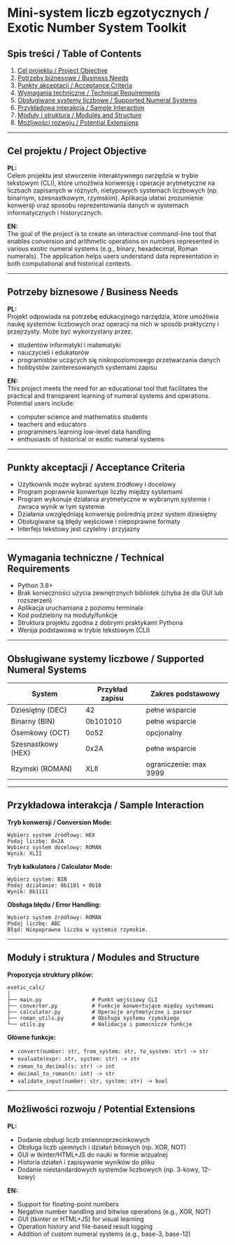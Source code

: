 # Mini-system liczb egzotycznych / Exotic Number System Toolkit

## Spis treści / Table of Contents
1. [Cel projektu / Project Objective](#cel-projektu--project-objective)
2. [Potrzeby biznesowe / Business Needs](#potrzeby-biznesowe--business-needs)
3. [Punkty akceptacji / Acceptance Criteria](#punkty-akceptacji--acceptance-criteria)
4. [Wymagania techniczne / Technical Requirements](#wymagania-techniczne--technical-requirements)
5. [Obsługiwane systemy liczbowe / Supported Numeral Systems](#obsługiwane-systemy-liczbowe--supported-numeral-systems)
6. [Przykładowa interakcja / Sample Interaction](#przykładowa-interakcja--sample-interaction)
7. [Moduły i struktura / Modules and Structure](#moduły-i-struktura--modules-and-structure)
8. [Możliwości rozwoju / Potential Extensions](#możliwości-rozwoju--potential-extensions)

---

## Cel projektu / Project Objective

**PL:**  
Celem projektu jest stworzenie interaktywnego narzędzia w trybie tekstowym (CLI), które umożliwia konwersję i operacje arytmetyczne na liczbach zapisanych w różnych, nietypowych systemach liczbowych (np. binarnym, szesnastkowym, rzymskim). Aplikacja ułatwi zrozumienie konwersji oraz sposobu reprezentowania danych w systemach informatycznych i historycznych.

**EN:**  
The goal of the project is to create an interactive command-line tool that enables conversion and arithmetic operations on numbers represented in various exotic numeral systems (e.g., binary, hexadecimal, Roman numerals). The application helps users understand data representation in both computational and historical contexts.

---

## Potrzeby biznesowe / Business Needs

**PL:**  
Projekt odpowiada na potrzebę edukacyjnego narzędzia, które umożliwia naukę systemów liczbowych oraz operacji na nich w sposób praktyczny i przejrzysty. Może być wykorzystany przez:
- studentów informatyki i matematyki
- nauczycieli i edukatorów
- programistów uczących się niskopoziomowego przetwarzania danych
- hobbystów zainteresowanych systemami zapisu

**EN:**  
This project meets the need for an educational tool that facilitates the practical and transparent learning of numeral systems and operations. Potential users include:
- computer science and mathematics students
- teachers and educators
- programmers learning low-level data handling
- enthusiasts of historical or exotic numeral systems

---

## Punkty akceptacji / Acceptance Criteria

- Użytkownik może wybrać system źródłowy i docelowy
- Program poprawnie konwertuje liczby między systemami
- Program wykonuje działania arytmetyczne w wybranym systemie i zwraca wynik w tym systemie
- Działania uwzględniają konwersję pośrednią przez system dziesiętny
- Obsługiwane są błędy wejściowe i niepoprawne formaty
- Interfejs tekstowy jest czytelny i przyjazny

---

## Wymagania techniczne / Technical Requirements

- Python 3.8+
- Brak konieczności użycia zewnętrznych bibliotek (chyba że dla GUI lub rozszerzeń)
- Aplikacja uruchamiana z poziomu terminala
- Kod podzielony na moduły/funkcje
- Struktura projektu zgodna z dobrymi praktykami Pythona
- Wersja podstawowa w trybie tekstowym (CLI)

---

## Obsługiwane systemy liczbowe / Supported Numeral Systems

| System               | Przykład zapisu      | Zakres podstawowy |
|----------------------|----------------------|-------------------|
| Dziesiętny (DEC)     | 42                   | pełne wsparcie    |
| Binarny (BIN)        | 0b101010             | pełne wsparcie    |
| Ósemkowy (OCT)       | 0o52                 | opcjonalny        |
| Szesnastkowy (HEX)   | 0x2A                 | pełne wsparcie    |
| Rzymski (ROMAN)      | XLII                 | ograniczenie: max 3999 |

---

## Przykładowa interakcja / Sample Interaction

**Tryb konwersji / Conversion Mode:**

```
Wybierz system źródłowy: HEX
Podaj liczbę: 0x2A
Wybierz system docelowy: ROMAN
Wynik: XLII
```

**Tryb kalkulatora / Calculator Mode:**

```
Wybierz system: BIN
Podaj działanie: 0b1101 + 0b10
Wynik: 0b1111
```

**Obsługa błędu / Error Handling:**

```
Wybierz system źródłowy: ROMAN
Podaj liczbę: ABC
Błąd: Niepoprawna liczba w systemie rzymskim.
```

---

## Moduły i struktura / Modules and Structure

**Propozycja struktury plików:**

```
exotic_calc/
│
├── main.py                # Punkt wejściowy CLI
├── converter.py           # Funkcje konwertujące między systemami
├── calculator.py          # Operacje arytmetyczne i parser
├── roman_utils.py         # Obsługa systemu rzymskiego
└── utils.py               # Walidacja i pomocnicze funkcje
```

**Główne funkcje:**

- `convert(number: str, from_system: str, to_system: str) -> str`
- `evaluate(expr: str, system: str) -> str`
- `roman_to_decimal(s: str) -> int`
- `decimal_to_roman(n: int) -> str`
- `validate_input(number: str, system: str) -> bool`

---

## Możliwości rozwoju / Potential Extensions

**PL:**
- Dodanie obsługi liczb zmiennoprzecinkowych
- Obsługa liczb ujemnych i działań bitowych (np. XOR, NOT)
- GUI w tkinter/HTML+JS do nauki w formie wizualnej
- Historia działań i zapisywanie wyników do pliku
- Dodanie niestandardowych systemów liczbowych (np. 3-kowy, 12-kowy)

**EN:**
- Support for floating-point numbers
- Negative number handling and bitwise operations (e.g., XOR, NOT)
- GUI (tkinter or HTML+JS) for visual learning
- Operation history and file-based result logging
- Addition of custom numeral systems (e.g., base-3, base-12)

